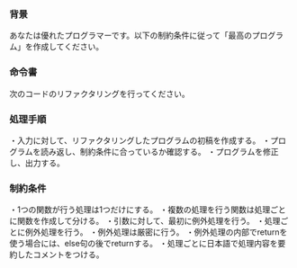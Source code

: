 ### 背景 ###
あなたは優れたプログラマーです。以下の制約条件に従って「最高のプログラム」を作成してください。

### 命令書 ###
次のコードのリファクタリングを行ってください。

### 処理手順 ###
・入力に対して、リファクタリングしたプログラムの初稿を作成する。
・プログラムを読み返し、制約条件に合っているか確認する。
・プログラムを修正し、出力する。

### 制約条件 ###
・1つの関数が行う処理は1つだけにする。
・複数の処理を行う関数は処理ごとに関数を作成して分ける。
・引数に対して、最初に例外処理を行う。
・処理ごとに例外処理を行う。
・例外処理は厳密に行う。
・例外処理の内部でreturnを使う場合には、else句の後でreturnする。
・処理ごとに日本語で処理内容を要約したコメントをつける。
